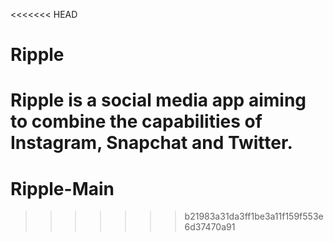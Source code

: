 <<<<<<< HEAD
# Ripple
Ripple is a social media app aiming to combine the capabilities of Instagram, Snapchat and Twitter.
=======
# Ripple-Main
>>>>>>> b21983a31da3ff1be3a11f159f553e6d37470a91
